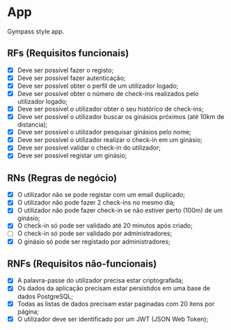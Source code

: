 # App

Gympass style app.

## RFs (Requisitos funcionais)

- [x] Deve ser possível fazer o registo;
- [x] Deve ser possível fazer autenticação;
- [x] Deve ser possível obter o perfil de um utilizador logado;
- [x] Deve ser possível obter o número de check-ins realizados pelo utilizador logado;
- [x] Deve ser possível o utilizador obter o seu histórico de check-ins;
- [x] Deve ser possível o utilizador buscar os ginásios próximos (até 10km de distancia);
- [x] Deve ser possível o utilizador pesquisar ginásios pelo nome;
- [x] Deve ser possível o utilizador realizar o check-in em um ginásio;
- [x] Deve ser possível validar o check-in do utilizador;
- [x] Deve ser possível registar um ginásio;

## RNs (Regras de negócio)

- [x] O utilizador não se pode registar com um email duplicado;
- [x] O utilizador não pode fazer 2 check-ins no mesmo dia;
- [x] O utilizador não pode fazer check-in se não estiver perto (100m) de um ginásio;
- [x] O check-in só pode ser validado até 20 minutos após criado;
- [ ] O check-in só pode ser validado por administradores;
- [x] O ginásio só pode ser registado por administradores;

## RNFs (Requisitos não-funcionais)

- [x] A palavra-passe do utilizador precisa estar criptografada;
- [x] Os dados da aplicação precisam estar persistidos em uma base de dados PostgreSQL;
- [x] Todas as listas de dados precisam estar paginadas com 20 itens por página;
- [x] O utilizador deve ser identificado por um JWT (JSON Web Token);